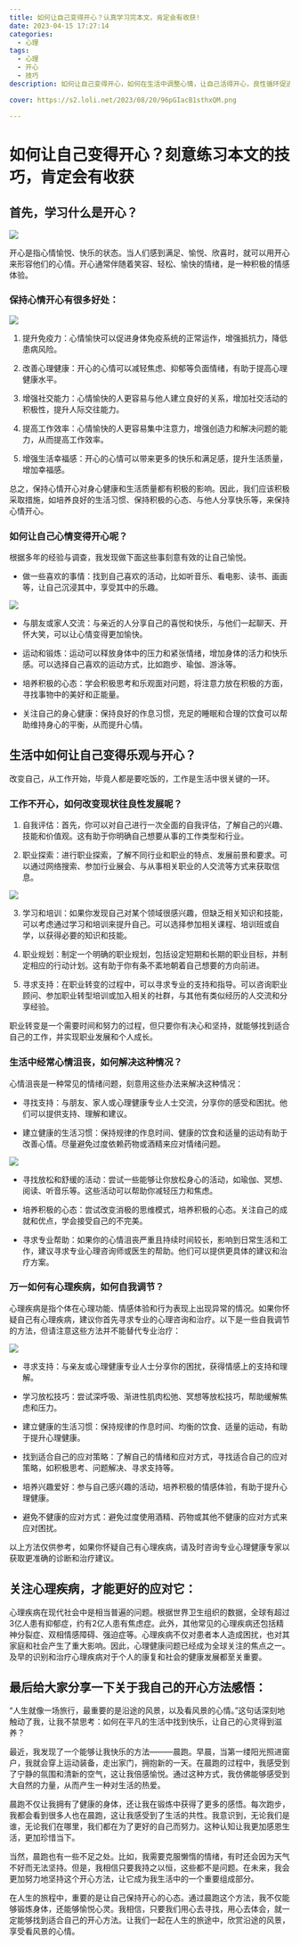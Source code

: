 ```yaml
---
title: 如何让自己变得开心？认真学习完本文，肯定会有收获!
date: 2023-04-15 17:27:14
categories:
  - 心理
tags:
  - 心理
  - 开心
  - 技巧
description: 如何让自己变得开心，如何在生活中调整心情，让自己活得开心，良性循环促进自己的生活进步？

cover: https://s2.loli.net/2023/08/20/96pGIacB1sthxQM.png

---
```

# 如何让自己变得开心？刻意练习本文的技巧，肯定会有收获

## 首先，学习什么是开心？

![](https://s2.loli.net/2023/08/20/96pGIacB1sthxQM.png)

开心是指心情愉悦、快乐的状态。当人们感到满足、愉悦、欣喜时，就可以用开心来形容他们的心情。开心通常伴随着笑容、轻松、愉快的情绪，是一种积极的情感体验。

### 保持心情开心有很多好处：

![](https://s2.loli.net/2023/08/20/QFCkLfDrEljwX5n.png)

1. 提升免疫力：心情愉快可以促进身体免疫系统的正常运作，增强抵抗力，降低患病风险。

2. 改善心理健康：开心的心情可以减轻焦虑、抑郁等负面情绪，有助于提高心理健康水平。

3. 增强社交能力：心情愉快的人更容易与他人建立良好的关系，增加社交活动的积极性，提升人际交往能力。

4. 提高工作效率：心情愉快的人更容易集中注意力，增强创造力和解决问题的能力，从而提高工作效率。

5. 增强生活幸福感：开心的心情可以带来更多的快乐和满足感，提升生活质量，增加幸福感。

总之，保持心情开心对身心健康和生活质量都有积极的影响。因此，我们应该积极采取措施，如培养良好的生活习惯、保持积极的心态、与他人分享快乐等，来保持心情开心。

### 如何让自己心情变得开心呢？

根据多年的经验与调查，我发现做下面这些事刻意有效的让自己愉悦。

- 做一些喜欢的事情：找到自己喜欢的活动，比如听音乐、看电影、读书、画画等，让自己沉浸其中，享受其中的乐趣。

![](https://s2.loli.net/2023/08/20/Clh5PzLYMxoqGZV.png)

- 与朋友或家人交流：与亲近的人分享自己的喜悦和快乐，与他们一起聊天、开怀大笑，可以让心情变得更加愉快。

- 运动和锻炼：运动可以释放身体中的压力和紧张情绪，增加身体的活力和快乐感。可以选择自己喜欢的运动方式，比如跑步、瑜伽、游泳等。

- 培养积极的心态：学会积极思考和乐观面对问题，将注意力放在积极的方面，寻找事物中的美好和正能量。

- 关注自己的身心健康：保持良好的作息习惯，充足的睡眠和合理的饮食可以帮助维持身心的平衡，从而提升心情。

## 生活中如何让自己变得乐观与开心？

改变自己，从工作开始，毕竟人都是要吃饭的，工作是生活中很关键的一环。

### 工作不开心，如何改变现状往良性发展呢？

1. 自我评估：首先，你可以对自己进行一次全面的自我评估，了解自己的兴趣、技能和价值观。这有助于你明确自己想要从事的工作类型和行业。

2. 职业探索：进行职业探索，了解不同行业和职业的特点、发展前景和要求。可以通过网络搜索、参加行业展会、与从事相关职业的人交流等方式来获取信息。

![](https://s2.loli.net/2023/08/20/Qq6T3ZEjJ9XSRtv.png)

3. 学习和培训：如果你发现自己对某个领域很感兴趣，但缺乏相关知识和技能，可以考虑通过学习和培训来提升自己。可以选择参加相关课程、培训班或自学，以获得必要的知识和技能。

4. 职业规划：制定一个明确的职业规划，包括设定短期和长期的职业目标，并制定相应的行动计划。这有助于你有条不紊地朝着自己想要的方向前进。

5. 寻求支持：在职业转变的过程中，可以寻求专业的支持和指导。可以咨询职业顾问、参加职业转型培训或加入相关的社群，与其他有类似经历的人交流和分享经验。

职业转变是一个需要时间和努力的过程，但只要你有决心和坚持，就能够找到适合自己的工作，并实现职业发展和个人成长。

### 生活中经常心情沮丧，如何解决这种情况？

心情沮丧是一种常见的情绪问题，刻意用这些办法来解决这种情况：

- 寻找支持：与朋友、家人或心理健康专业人士交流，分享你的感受和困扰。他们可以提供支持、理解和建议。

- 建立健康的生活习惯：保持规律的作息时间、健康的饮食和适量的运动有助于改善心情。尽量避免过度依赖药物或酒精来应对情绪问题。

![](https://s2.loli.net/2023/08/20/4Is5HWoYvqi2Qke.png)

- 寻找放松和舒缓的活动：尝试一些能够让你放松身心的活动，如瑜伽、冥想、阅读、听音乐等。这些活动可以帮助你减轻压力和焦虑。

- 培养积极的心态：尝试改变消极的思维模式，培养积极的心态。关注自己的成就和优点，学会接受自己的不完美。

- 寻求专业帮助：如果你的心情沮丧严重且持续时间较长，影响到日常生活和工作，建议寻求专业心理咨询师或医生的帮助。他们可以提供更具体的建议和治疗方案。

### 万一如何有心理疾病，如何自我调节？

心理疾病是指个体在心理功能、情感体验和行为表现上出现异常的情况。如果你怀疑自己有心理疾病，建议你首先寻求专业的心理咨询和治疗。以下是一些自我调节的方法，但请注意这些方法并不能替代专业治疗：

![](https://s2.loli.net/2023/08/20/bfBM8pkAYw9VWQc.png)

-  寻求支持：与亲友或心理健康专业人士分享你的困扰，获得情感上的支持和理解。

- 学习放松技巧：尝试深呼吸、渐进性肌肉松弛、冥想等放松技巧，帮助缓解焦虑和压力。

-  建立健康的生活习惯：保持规律的作息时间、均衡的饮食、适量的运动，有助于提升心理健康。

- 找到适合自己的应对策略：了解自己的情绪和应对方式，寻找适合自己的应对策略，如积极思考、问题解决、寻求支持等。

- 培养兴趣爱好：参与自己感兴趣的活动，培养积极的情感体验，有助于提升心理健康。

- 避免不健康的应对方式：避免过度使用酒精、药物或其他不健康的应对方式来应对困扰。

以上方法仅供参考，如果你怀疑自己有心理疾病，请及时咨询专业心理健康专家以获取更准确的诊断和治疗建议。

## 关注心理疾病，才能更好的应对它：

心理疾病在现代社会中是相当普遍的问题。根据世界卫生组织的数据，全球有超过3亿人患有抑郁症，约有2亿人患有焦虑症。此外，其他常见的心理疾病还包括精神分裂症、双相情感障碍、强迫症等。心理疾病不仅对患者本人造成困扰，也对其家庭和社会产生了重大影响。因此，心理健康问题已经成为全球关注的焦点之一。及早的识别和治疗心理疾病对于个人的康复和社会的健康发展都至关重要。

## 最后给大家分享一下关于我自己的开心方法感悟：

“人生就像一场旅行，最重要的是沿途的风景，以及看风景的心情。”这句话深刻地触动了我，让我不禁思考：如何在平凡的生活中找到快乐，让自己的心灵得到滋养？

最近，我发现了一个能够让我快乐的方法———晨跑。早晨，当第一缕阳光照进窗户，我就会穿上运动装备，走出家门，拥抱新的一天。在晨跑的过程中，我感受到了宁静的氛围和清新的空气，这让我倍感愉悦。通过这种方式，我仿佛能够感受到大自然的力量，从而产生一种对生活的热爱。

晨跑不仅让我拥有了健康的身体，还让我在锻炼中获得了更多的感悟。每次跑步，我都会看到很多人也在晨跑，这让我感受到了生活的共性。我意识到，无论我们是谁，无论我们在哪里，我们都在为了更好的自己而努力。这种认知让我更加感恩生活，更加珍惜当下。

当然，晨跑也有一些不足之处。比如，我需要克服懒惰的情绪，有时还会因为天气不好而无法坚持。但是，我相信只要我持之以恒，这些都不是问题。在未来，我会更加努力地坚持这个开心方法，让它成为我生活中的一个重要组成部分。

在人生的旅程中，重要的是让自己保持开心的心态。通过晨跑这个方法，我不仅能够锻炼身体，还能够愉悦心灵。我相信，只要我们用心去寻找，用心去体会，就一定能够找到适合自己的开心方法。让我们一起在人生的旅途中，欣赏沿途的风景，享受看风景的心情。


